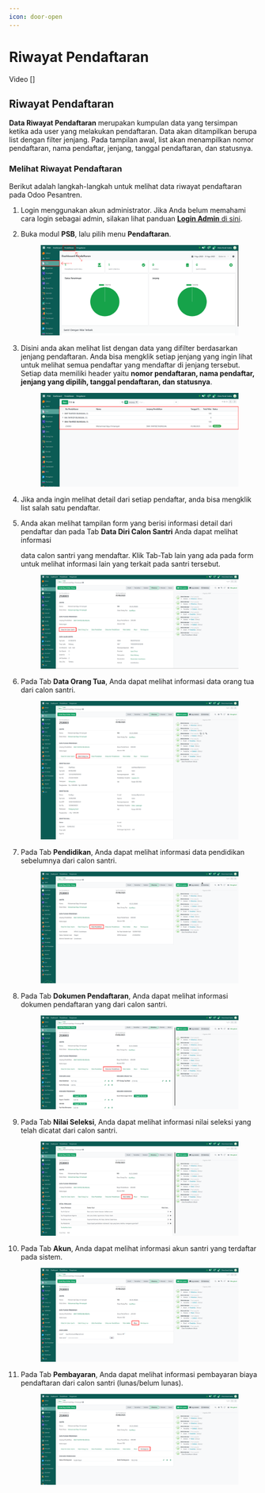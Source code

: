 ```yaml
---
icon: door-open
---
```


# Riwayat Pendaftaran

Video \[]

## Riwayat Pendaftaran

**Data Riwayat Pendaftaran** merupakan kumpulan data yang tersimpan ketika ada user yang melakukan pendaftaran. Data akan ditampilkan berupa list dengan filter jenjang. Pada tampilan awal, list akan menampilkan nomor pendaftaran, nama pendaftar, jenjang, tanggal pendaftaran, dan statusnya.

### Melihat Riwayat Pendaftaran

Berikut adalah langkah-langkah untuk melihat data riwayat pendaftaran pada Odoo Pesantren.

1. Login menggunakan akun administrator. Jika Anda belum memahami cara login sebagai admin, silakan lihat panduan [**Login Admin** di sini](../panduan-login/login-admin.md).
2.  Buka modul **PSB**, lalu pilih menu **Pendaftaran**.&#x20;

    <figure><img src="../.gitbook/assets/images-608.png" alt=""><figcaption></figcaption></figure>


3.  Disini anda akan melihat list dengan data yang difilter berdasarkan jenjang pendaftaran. Anda bisa mengklik setiap jenjang yang ingin lihat untuk melihat semua pendaftar yang mendaftar di jenjang tersebut. Setiap data memiliki header yaitu **nomor pendaftaran, nama pendaftar, jenjang yang dipilih, tanggal pendaftaran, dan statusnya**.&#x20;

    <figure><img src="../.gitbook/assets/images-609.png" alt=""><figcaption></figcaption></figure>


4. Jika anda ingin melihat detail dari setiap pendaftar, anda bisa mengklik list salah satu pendaftar.
5.  Anda akan melihat tampilan form yang berisi informasi detail dari pendaftar dan pada Tab **Data Diri Calon Santri** Anda dapat melihat informasi

    data calon santri yang mendaftar. Klik Tab-Tab lain yang ada pada form untuk melihat informasi lain yang terkait pada santri tersebut.

    <figure><img src="../.gitbook/assets/images-610.png" alt=""><figcaption></figcaption></figure>


6.  Pada Tab **Data Orang Tua**, Anda dapat melihat informasi data orang tua dari calon santri.

    <figure><img src="../.gitbook/assets/images-611 (1).png" alt=""><figcaption></figcaption></figure>


7.  Pada Tab **Pendidikan**, Anda dapat melihat informasi data pendidikan sebelumnya dari calon santri.

    <figure><img src="../.gitbook/assets/images-612.png" alt=""><figcaption></figcaption></figure>


8.  Pada Tab **Dokumen Pendaftaran**, Anda dapat melihat informasi dokumen pendaftaran yang dari calon santri.

    <figure><img src="../.gitbook/assets/images-613.png" alt=""><figcaption></figcaption></figure>


9.  Pada Tab **Nilai Seleksi**, Anda dapat melihat informasi nilai seleksi yang telah dicatat dari calon santri.

    <figure><img src="../.gitbook/assets/images-614.png" alt=""><figcaption></figcaption></figure>


10. Pada Tab **Akun**, Anda dapat melihat informasi akun santri yang terdaftar pada sistem.

    <figure><img src="../.gitbook/assets/images-615.png" alt=""><figcaption></figcaption></figure>


11. Pada Tab **Pembayaran**, Anda dapat melihat informasi pembayaran biaya pendaftaran dari calon santri (lunas/belum lunas).

    <figure><img src="../.gitbook/assets/images-616.png" alt=""><figcaption></figcaption></figure>
